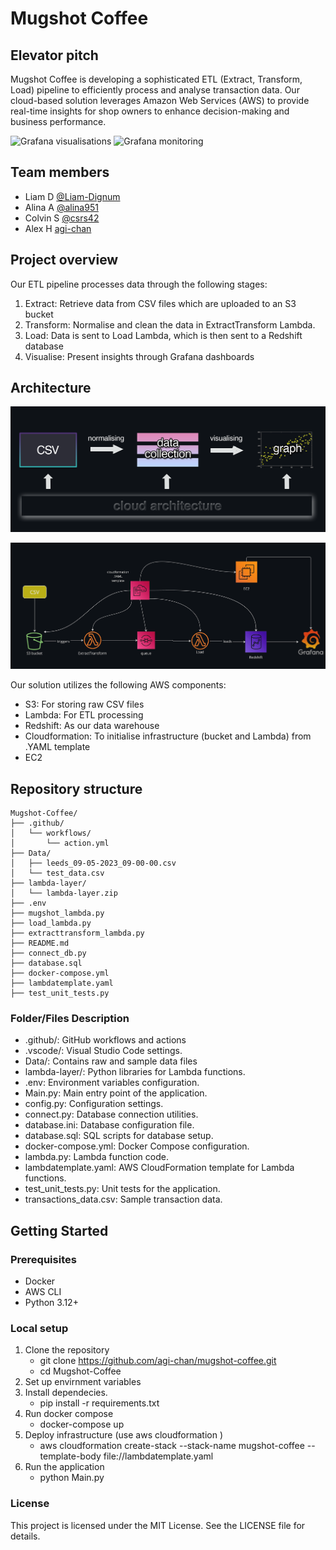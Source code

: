 # Mugshot Coffee

## Elevator pitch

Mugshot Coffee is developing a sophisticated ETL (Extract, Transform, Load) pipeline to efficiently process and analyse transaction data. Our cloud-based solution leverages Amazon Web Services (AWS) to provide real-time insights for shop owners to enhance decision-making and business performance.

![Grafana visualisations](https://github.com/agi-chan/mugshot-coffee/blob/main/visualisations.png?raw=true)
![Grafana monitoring](https://github.com/agi-chan/mugshot-coffee/blob/main/monitoring.png?raw=true)

## Team members

- Liam D <a href="https://www.github.com/@Liam-Dignum" target="_blank">@Liam-Dignum</a>
- Alina A <a href="https://www.github.com/@alina951" target="_blank">@alina951</a>
- Colvin S <a href="https://www.github.com/@csrs42" target="_blank">@csrs42</a>
- Alex H <a href="https://www.github.com/@agi-chan" target="_blank">agi-chan</a>
  
## Project overview

Our ETL pipeline processes data through the following stages:

1. Extract: Retrieve data from CSV files which are uploaded to an S3 bucket
2. Transform: Normalise and clean the data in ExtractTransform Lambda.
3. Load: Data is sent to Load Lambda, which is then sent to a Redshift database
4. Visualise: Present insights through Grafana dashboards

## Architecture

![architecture](https://github.com/agi-chan/mugshot-cafe/blob/main/graph%20crop.png?raw=true)

![AWS architecture](https://github.com/agi-chan/mugshot-cafe/blob/main/aws.png?raw=true)

Our solution utilizes the following AWS components:

- S3: For storing raw CSV files
- Lambda: For ETL processing
- Redshift: As our data warehouse
- Cloudformation: To initialise infrastructure (bucket and Lambda) from .YAML template
- EC2

## Repository structure

```
Mugshot-Coffee/
├── .github/
│   └── workflows/
│       └── action.yml
├── Data/
│   ├── leeds_09-05-2023_09-00-00.csv
│   └── test_data.csv
├── lambda-layer/
│   └── lambda-layer.zip
├── .env
├── mugshot_lambda.py
├── load_lambda.py
├── extracttransform_lambda.py
├── README.md
├── connect_db.py
├── database.sql
├── docker-compose.yml
├── lambdatemplate.yaml
├── test_unit_tests.py
```
### Folder/Files Description

 - .github/: GitHub workflows and actions
 - .vscode/: Visual Studio Code settings.
 - Data/: Contains raw and sample data files
 - lambda-layer/: Python libraries for Lambda functions.
 - .env: Environment variables configuration.
 - Main.py: Main entry point of the application.
 - config.py: Configuration settings.
 - connect.py: Database connection utilities.
 - database.ini: Database configuration file.
 - database.sql: SQL scripts for database setup.
 - docker-compose.yml: Docker Compose configuration.
 - lambda.py: Lambda function code.
 - lambdatemplate.yaml: AWS CloudFormation template for Lambda functions.
 - test_unit_tests.py: Unit tests for the application.
 - transactions_data.csv: Sample transaction data.

## Getting Started

### Prerequisites

- Docker
- AWS CLI
- Python 3.12+

### Local setup

1. Clone the repository
   - git clone https://github.com/agi-chan/mugshot-coffee.git
   - cd Mugshot-Coffee
2. Set up envirnment variables
3. Install dependecies.
   - pip install -r requirements.txt
4. Run docker compose
   - docker-compose up
5. Deploy infrastructure (use aws cloudformation )
   - aws cloudformation create-stack --stack-name mugshot-coffee --template-body file://lambdatemplate.yaml
6. Run the application
   - python Main.py

### License
This project is licensed under the MIT License. See the LICENSE file for details.
